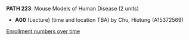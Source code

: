 **PATH 223**: Mouse Models of Human Disease (2 units)

- **A00** (Lecture) (time and location TBA) by Chu, Hiutung (A15372569)

[Enrollment numbers over time](./PATH223.tsv)
